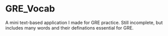 # GRE_Vocab
A mini text-based application I made for GRE practice.
Still incomplete, but includes many words and their definations essential for GRE.
